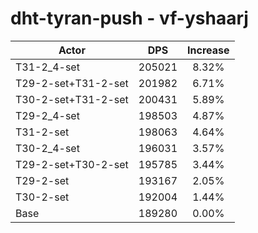 # dht-tyran-push - vf-yshaarj
| Actor | DPS | Increase |
|---|:---:|:---:|
|T31-2_4-set|205021|8.32%|
|T29-2-set+T31-2-set|201982|6.71%|
|T30-2-set+T31-2-set|200431|5.89%|
|T29-2_4-set|198503|4.87%|
|T31-2-set|198063|4.64%|
|T30-2_4-set|196031|3.57%|
|T29-2-set+T30-2-set|195785|3.44%|
|T29-2-set|193167|2.05%|
|T30-2-set|192004|1.44%|
|Base|189280|0.00%|
